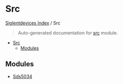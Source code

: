 # Src

[Siglentdevices Index](../README.md#siglentdevices-index) /
Src

> Auto-generated documentation for [src](../../src/__init__.py) module.

- [Src](#src)
  - [Modules](#modules)

## Modules

- [Sds5034](./SDS5034.md)
